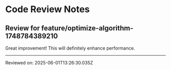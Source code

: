 # Code Review Notes

## Review for feature/optimize-algorithm-1748784389210

Great improvement! This will definitely enhance performance.

---
Reviewed on: 2025-06-01T13:26:30.035Z